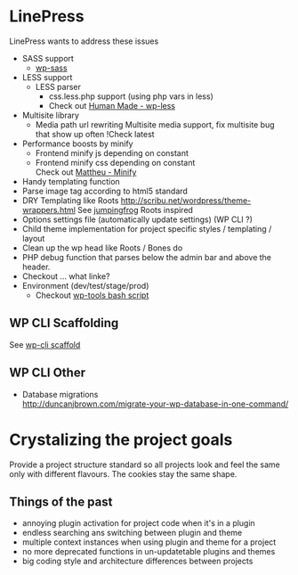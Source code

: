 LinePress
=========

LinePress wants to address these issues

* SASS support
	* [wp-sass](https://github.com/sanchothefat/wp-sass)
* LESS support
  * LESS parser
	* css.less.php support (using php vars in less)
	* Check out [Human Made - wp-less](https://github.com/humanmade/wp-less)
* Multisite library
	* Media path url rewriting
	  Multisite media support, fix multisite bug that show up often !Check latest
* Performance boosts by minify
	* Frontend minify js depending on constant
	* Frontend minify css depending on constant  
	Check out [Mattheu - Minify](https://github.com/mattheu/MPH-Minify) 
* Handy templating function
 * Parse image tag according to html5 standard
 * DRY Templating like Roots
   http://scribu.net/wordpress/theme-wrappers.html
   See [jumpingfrog](https://github.com/linepress/jumpingfrog) Roots inspired
* Options settings file (automatically update settings) (WP CLI ?)
* Child theme implementation for project specific styles / templating / layout
* Clean up the wp head like Roots / Bones do
* PHP debug function that parses below the admin bar and above the header. 
 * Checkout … what linke?
* Environment (dev/test/stage/prod)  
 	* Checkout [wp-tools bash script ](https://github.com/linepress/wp-tools)  


## WP CLI Scaffolding
See [wp-cli scaffold](https://github.com/linepress/wp-cli-scaffold/)

## WP CLI Other
* Database migrations  
http://duncanjbrown.com/migrate-your-wp-database-in-one-command/

# Crystalizing the project goals

Provide a project structure standard so all projects look and feel the same only with different flavours. The cookies stay the same shape.

## Things of the past

* annoying plugin activation for project code when it's in a plugin
* endless searching ans switching between plugin and theme
* multiple context instances when using plugin and theme for a project
* no more deprecated functions in un-updatetable plugins and themes
* big coding style and architecture differences between projects